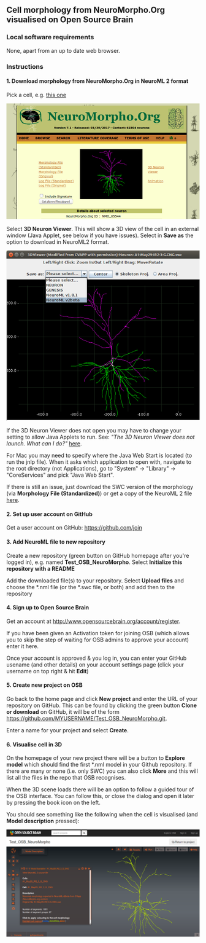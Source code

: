 ## Cell morphology from NeuroMorpho.Org visualised on Open Source Brain

### Local software requirements

None, apart from an up to date web browser.

### Instructions

#### 1. Download morphology from NeuroMorpho.Org in NeuroML 2 format
 
Pick a cell, e.g. [this one](http://neuromorpho.org/neuron_info.jsp?neuron_name=A1-May29-IR2-3-G)

![NeuroMorpho](images/neuromorpho.png)

Select **3D Neuron Viewer**. This will show a 3D view of the cell in an external 
window (Java Applet, see below if you have issues). Select in **Save as** the option
to download in NeuroML2 format.

![3D View](images/3Dview.png)

If the 3D Neuron Viewer does not open you may have to change your setting to allow 
Java Applets to run. See: *"The 3D Neuron Viewer does not launch. What can I do?"* [here](http://neuromorpho.org/myfaq.jsp).

For Mac you may need to specify where the Java Web Start is located (to run the jnlp file). 
When it asks which application to open with, navigate to the root directory (not 
Applications), go to "System" -> "Library" -> "CoreServices" and pick "Java Web Start".

If there is still an issue, just download the SWC version of the morphology (via **Morphology File (Standardized)**)
or get a copy of the NeuroML 2 file [here](files/A1-May29-IR2-3-G.cell.nml).



#### 2. Set up user account on GitHub
 
Get a user account on GitHub: https://github.com/join



#### 3. Add NeuroML file to new repository

Create a new repository (green button on GitHub homepage after you're logged in), 
e.g. named **Test_OSB_NeuroMorpho**. Select **Initialize this repository with a README**

Add the downloaded file(s) to your repository. Select **Upload files** and choose
the *.nml file (or the *.swc file, or both) and add then to the repository



#### 4. Sign up to Open Source Brain

Get an account at http://www.opensourcebrain.org/account/register. 

If you have been given an Activation token for joining OSB (which allows you to 
skip the step of waiting for OSB admins to approve your account) enter it here.

Once your account is approved & you log in, you can enter your GitHub usename
(and other details) on your account settings page (click your username on top right & 
hit **Edit**)

#### 5. Create new project on OSB

Go back to the home page and click **New project** and enter the URL of your repository 
on GitHub. This can be found by clicking the green button **Clone or download** on
GitHub, it will be of the form https://github.com/MYUSERNAME/Test_OSB_NeuroMorpho.git.

Enter a name for your project and select **Create**.

#### 6. Visualise cell in 3D

On the homepage of your new project there will be a button to **Explore model** which
should find the first *.nml model in your Github repository. If there are many or 
none (i.e. only SWC) you can also click **More** and this will list all the files 
in the repo that OSB recognises. 

When the 3D scene loads there will be an option to follow a guided tour of the 
OSB interface. You can follow this, or close the dialog and open it later by pressing the 
book icon on the left.

You should see something like the following when the cell is visualised (and **Model 
description** pressed):

![OSB](images/osb1.png)




